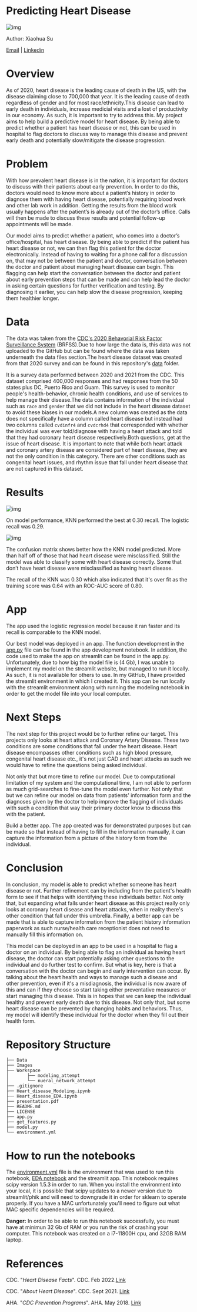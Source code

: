 # Predicting Heart Disease

![img](./Images/mayo_clinic.jpeg)

Author: Xiaohua Su

[Email](xiaohuasu99@gmail.com) | [Linkedin](http://www.linkedin.com/in/xiaohua-su)
# Overview

As of 2020, heart disease is the leading cause of death in the US, with the disease claiming close to 700,000 that year.
It is the leading cause of death regardless of gender and for most race/ethnicity.This disease can lead to early death in individuals, increase medicial visits and a lost of productivity in our economy. As such, it is important to try to address this. My project aims to help build a predictive model for heart disease. By being able to predict whether a patient has heart disease or not, this can be used in hospital to flag doctors to discuss way to manage this disease and prevent early death and potentially slow/mitigate the disease progression.


# Problem

With how prevalent heart disease is in the nation, it is important for doctors to discuss with their patients about early prevention. 
In order to do this, doctors would need to know more about a patient’s history in order to diagnose them with having heart disease, potentially requiring blood work and other lab work in addition. Getting the results from the blood work usually happens after the patient’s is already out of the doctor’s office. Calls will then be made to discuss these results and potential follow-up appointments will be made.

Our model aims to predict whether a patient, who comes into a doctor’s office/hospital, has heart disease. 
By being able to predict if the patient has heart disease or not, we can then flag this patient for the doctor electronically. 
Instead of having to waiting for a phone call for a discussion on, that may not be between the patient and doctor, conversation between the doctor and patient about managing heart disease can begin.
This flagging can help start the conversation between the doctor and patient about early prevention steps that can be made and can help lead the doctor in asking certain questions for further verification and testing. 
By diagnosing it earlier, you can help slow the disease progression, keeping them healthier longer.

# Data
The data was taken from the [CDC's 2020 Behavorial Risk Factor Surveillance System](https://www.cdc.gov/brfss/annual_data/annual_2020.html) (BRFSS).Due to how large the data is, this data was not uploaded to the GitHub but can be found where the data was taken underneath the data files section.The heart disease dataset was created from that 2020 survey and can be found in this repository's [data](https://github.com/xiaohua-su/Heart_Disease/tree/main/Data) folder.

It is a survey data performed between 2020 and 2021 from the CDC. This dataset comprised 400,000 responses and had responses from the 50 states plus DC, Puerto Rico and Guam. This survey is used to monitor people's health-behavior, chronic health conditions, and use of services to help manage their disease.The data contains information of the individual such as `race` and `gender` that we did not include in the heart disease dataset to avoid these biases in our models.A new column was created as the data does not specifically have a column called heart disease but instead had two columns called `cvdinfr4` and `cvdcrhd4` that corresponded with whether the individual was ever told/diagnose with having a heart attack and told that they had coronary heart disease respectively.Both questions, get at the issue of heart disease. It is important to note that while both heart attack and coronary artery disease are considered part of heart disease, they are not the only condition in this category. There are other conditions such as congenital heart issues, and rhythm issue that fall under heart disease that are not captured in this dataset.

# Results


![img](./Images/model_comp.png)

On model performance, KNN performed the best at 0.30 recall. The logistic recall was 0.29.

![img](./Images/confusion_matrix.png)

The confusion matrix shows better how the KNN model predicted. More than half off of those that had heart disease were misclassified. 
Still the model was able to classify some with heart disease correctly. Some that don’t have heart disease were misclassified as having heart disease.

The recall of the KNN was 0.30 which also indicated that it's over fit as the training score was 0.64 with an ROC-AUC score of 0.80.




# App
The app used the logistic regression model because it ran faster and its recall is comparable to the KNN model.

 Our best model was deployed in an app. The function development in the [app.py](./app.py) file can be found in the app development notebook. In addition, the code used to make the app on streamlit can be found in the app.py. Unfortunately, due to how big the model file is (4 Gb), I was unable to implement my model on the streamlit website, but managed to run it locally. As such, it is not available for others to use. In my GitHub, I have provided the streamlit environment in which I created it. This app can be run locally with the streamlit environment along with running the modeling notebook in order to get the model file into your local computer.

# Next Steps
The next step for this project would be to further refine our target. This projects only looks at heart attack and Coronary Artery Disease. These two conditions are some conditions that fall under the heart disease. Heart disease encompasses other conditions such as high blood pressure, congenital heart disease etc., it's not just CAD and heart attacks as such we would have to refine the questions being asked individual.

Not only that but more time to refine our model. Due to computational limitation of my system and the computational time, I am not able to perform as much grid-searches to fine-tune the model even further. Not only that but we can refine our model on data from patients' information form and the diagnoses given by the doctor to help improve the flagging of individuals with such a condition that way their primary doctor know to discuss this with the patient.

Build a better app. The app created was for demonstrated purposes but can be made so that instead of having to fill in the information manually, it can capture the information from a picture of the history form from the individual.
# Conclusion

In conclusion, my model is able to predict whether someone has heart disease or not. Further refinement can by including from the patient's health form to see if that helps with identifying these individuals better. Not only that, but expanding what falls under heart disease as this project really only looks at coronary heart disease and heart attacks, when in reality there's other condition that fall under this umbrella. Finally, a better app can be made that is able to capture information from the patient history information paperwork as such nurse/health care receptionist does not need to manually fill this information on.

This model can be deployed in an app to be used in a hospital to flag a doctor on an individual. By being able to flag an individual as having heart disease, the doctor can start potentially asking other questions to the individual and do further test to confirm. But what is key, here is that a conversation with the doctor can begin and early intervention can occur. By talking about the heart health and ways to manage such a disease and other prevention, even if it's a misdiagnosis, the individual is now aware of this and can if they choose so start taking either preventative measures or start managing this disease. This is in hopes that we can keep the individual healthy and prevent early death due to this disease. Not only that, but some heart disease can be prevented by changing habits and behaviors. Thus, my model will identify these individual for the doctor when they fill out their health form.

# Repository Structure
```
├── Data
├── Images
├── Workspace
│       ├── modeling_attempt
│       └── nueral_network_attempt
├── .gitignore
├── Heart_disease_Modeling.ipynb
├── Heart_disease_EDA.ipynb
├── presentation.pdf
├── README.md
├── LICENSE
├── app.py
├── get_features.py
├── model.py
└── environment.yml
```
# How to run the notebooks

The [environment.yml](./environment.yml) file is the environment that was used to run this notebook, [EDA notebook](Heart_Disease_EDA.ipynb) and the streamlit app. This notebook requires scipy version 1.5.3 in order to run. When you install the environment into your local, it is possible that scipy updates to a newer version due to streamlit/phik and will need to downgrade it in order for sklearn to operate properly. If you have a MAC unfortunately you'll need to figure out what MAC specific dependencies will be required.

<div class="alert alert-block alert-danger">
<b>Danger:</b> In order to be able to run this notebook successfully, you must have at minimun 32 Gb of RAM or you run the risk of crashing your computer. This notebook was created on a i7-11800H cpu, and 32GB RAM laptop.
</div>

# References

CDC. "*Heart Disease Facts*". CDC. Feb 2022.[Link](https://www.cdc.gov/heartdisease/facts.htm)

CDC. "*About Heart Disease*". CDC. Sept 2021. [Link](https://www.cdc.gov/heartdisease/about.htm)

AHA. "*CDC Prevention Programs*". AHA. May 2018. [Link](https://www.heart.org/en/get-involved/advocate/federal-priorities/cdc-prevention-programs)


